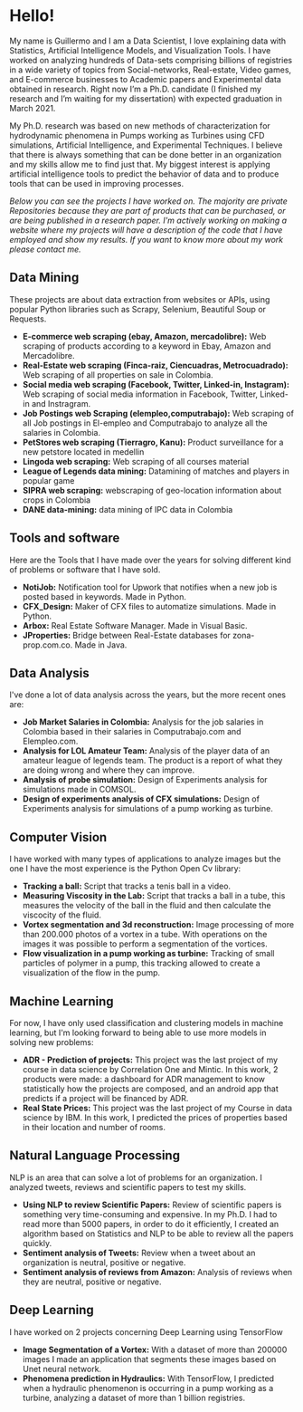 # Hello!

My name is Guillermo and I am a Data Scientist, I love explaining data with Statistics, Artificial Intelligence Models, and Visualization Tools. I have worked on analyzing hundreds of Data-sets comprising billions of registries in a wide variety of topics from Social-networks, Real-estate, Video games, and E-commerce businesses to Academic papers and Experimental data obtained in research. Right now I’m a Ph.D. candidate (I finished my research and I’m waiting for my dissertation) with expected graduation in March 2021. 

My Ph.D. research was based on new methods of characterization for hydrodynamic phenomena in Pumps working as Turbines using CFD simulations, Artificial Intelligence, and Experimental Techniques. I believe that there is always something that can be done better in an organization and my skills allow me to find just that. My biggest interest is applying artificial intelligence tools to predict the behavior of data and to produce tools that can be used in improving processes. 

*Below you can see the projects I have worked on. The majority are private Repositories because they are part of products that can be purchased, or are being published in a research paper. I'm actively working on making a website where my projects will have a description of the code that I have employed and show my results. If you want to know more about my work please contact me.*

## Data Mining

These projects are about data extraction from websites or APIs, using popular Python libraries such as Scrapy, Selenium, Beautiful Soup or Requests.

* **E-commerce web scraping (ebay, Amazon, mercadolibre):** Web scraping of products according to a keyword in Ebay, Amazon and Mercadolibre.
* **Real-Estate web scraping (Finca-raiz, Ciencuadras, Metrocuadrado):** Web scraping of all properties on sale in Colombia.
* **Social media web scraping (Facebook, Twitter, Linked-in, Instagram):** Web scraping of social media information in Facebook, Twitter, Linked-in and Instragram.
* **Job Postings web Scraping (elempleo,computrabajo):** Web scraping of all Job postings in El-empleo and Computrabajo to analyze all the salaries in Colombia.
* **PetStores web scraping (Tierragro, Kanu):** Product surveillance for a new petstore located in medellin
* **Lingoda web scraping:** Web scraping of all courses material
* **League of Legends data mining:** Datamining of matches and players in popular game
* **SIPRA web scraping:** webscraping of geo-location information about crops in Colombia
* **DANE data-mining:** data mining of IPC data in Colombia

## Tools and software

Here are the Tools that I have made over the years for solving different kind of problems or software that I have sold.

* **NotiJob:** Notification tool for Upwork that notifies when a new job is posted based in keywords. Made in Python.
* **CFX_Design:** Maker of CFX files to automatize simulations. Made in Python.
* **Arbox:** Real Estate Software Manager. Made in Visual Basic.
* **JProperties:** Bridge between Real-Estate databases for zona-prop.com.co. Made in Java.

## Data Analysis

I've done a lot of data analysis across the years, but the more recent ones are:

* **Job Market Salaries in Colombia:** Analysis for the job salaries in Colombia based in their salaries in Computrabajo.com and Elempleo.com.
* **Analysis for LOL Amateur Team:** Analysis of the player data of an amateur league of legends team. The product is a report of what they are doing wrong and where they can improve.
* **Analysis of probe simulation:** Design of Experiments analysis for simulations made in COMSOL.
* **Design of experiments analysis of CFX simulations:** Design of Experiments analysis for simulations of a pump working as turbine.

## Computer Vision

I have worked with many types of applications to analyze images but the one I have the most experience is the Python Open Cv library:

* **Tracking a ball:** Script that tracks a tenis ball in a video.
* **Measuring Viscosity in the Lab:** Script that tracks a ball in a tube, this measures the velocity of the ball in the fluid and then calculate the viscocity of the fluid.
* **Vortex segmentation and 3d reconstruction:** Image processing of more than 200.000 photos of a vortex in a tube. With operations on the images it was possible to perform a segmentation of the vortices.
* **Flow visualization in a pump working as turbine:** Tracking of small particles of polymer in a pump, this tracking allowed to create a visualization of the flow in the pump.

## Machine Learning

For now, I have only used classification and clustering models in machine learning, but I'm looking forward to being able to use more models in solving new problems:

* **ADR - Prediction of projects:** This project was the last project of my course in data science by Correlation One and Mintic. In this work, 2 products were made: a dashboard for ADR management to know statistically how the projects are composed, and an android app that predicts if a project will be financed by ADR.
* **Real State Prices:** This project was the last project of my Course in data science by IBM. In this work, I predicted the prices of properties based in their location and number of rooms.

## Natural Language Processing

NLP is an area that can solve a lot of problems for an organization. I analyzed tweets, reviews and scientific papers to test my skills.

* **Using NLP to review Scientific Papers:** Review of scientific papers is something very time-consuming and expensive. In my Ph.D. I had to read more than 5000 papers, in order to do it efficiently, I created an algorithm based on Statistics and NLP to be able to review all the papers quickly.
* **Sentiment analysis of Tweets:** Review when a tweet about an organization is neutral, positive or negative.
* **Sentiment analysis of reviews from Amazon:** Analysis of reviews when they are neutral, positive or negative.

## Deep Learning

I have worked on 2 projects concerning Deep Learning using TensorFlow 

* **Image Segmentation of a Vortex:** With a dataset of more than 200000 images I made an application that segments these images based on Unet neural network.
* **Phenomena prediction in Hydraulics:** With TensorFlow, I predicted when a hydraulic phenomenon is occurring in a pump working as a turbine, analyzing a dataset of more than 1 billion registries.




